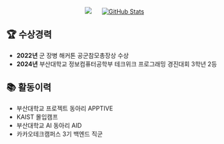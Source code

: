 <div align="center">
  <img src="http://mazassumnida.wtf/api/v2/generate_badge?boj=silverttthin" style="margin-right: 20px;">
  <a href="https://github.com/silverttthin/github-readme-stats">
    <img src="https://github-readme-stats.vercel.app/api?username=silverttthin&show_icons=true" alt="GitHub Stats">
  </a>
</div>

## 🏆 수상경력
- **2022년** 군 장병 해커톤 공군참모총장상 수상
- **2024년** 부산대학교 정보컴퓨터공학부 테크위크 프로그래밍 경진대회 3학년 2등

## 📚 활동이력
- 부산대학교 프로젝트 동아리 APPTIVE
- KAIST 몰입캠프
- 부산대학교 AI 동아리 AID
- 카카오테크캠퍼스 3기 백엔드 직군
